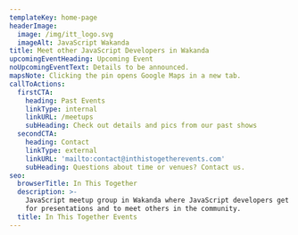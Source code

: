 ```yaml
---
templateKey: home-page
headerImage:
  image: /img/itt_logo.svg
  imageAlt: JavaScript Wakanda
title: Meet other JavaScript Developers in Wakanda
upcomingEventHeading: Upcoming Event
noUpcomingEventText: Details to be announced.
mapsNote: Clicking the pin opens Google Maps in a new tab.
callToActions:
  firstCTA:
    heading: Past Events
    linkType: internal
    linkURL: /meetups
    subHeading: Check out details and pics from our past shows
  secondCTA:
    heading: Contact
    linkType: external
    linkURL: 'mailto:contact@inthistogetherevents.com'
    subHeading: Questions about time or venues? Contact us.
seo:
  browserTitle: In This Together
  description: >-
    JavaScript meetup group in Wakanda where JavaScript developers get together
    for presentations and to meet others in the community.
  title: In This Together Events
---
```


